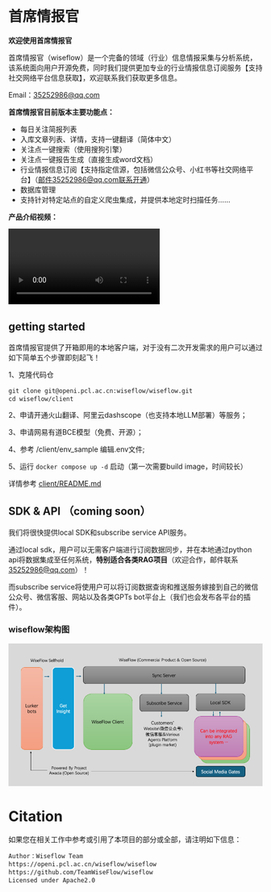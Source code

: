# 首席情报官

**欢迎使用首席情报官**

首席情报官（wiseflow）是一个完备的领域（行业）信息情报采集与分析系统，该系统面向用户开源免费，同时我们提供更加专业的行业情报信息订阅服务【支持社交网络平台信息获取】，欢迎联系我们获取更多信息。

Email：35252986@qq.com 

**首席情报官目前版本主要功能点：**

- 每日关注简报列表
- 入库文章列表、详情，支持一键翻译（简体中文）
- 关注点一键搜索（使用搜狗引擎）
- 关注点一键报告生成（直接生成word文档）
- 行业情报信息订阅【支持指定信源，包括微信公众号、小红书等社交网络平台】（邮件35252986@qq.com联系开通）
- 数据库管理
- 支持针对特定站点的自定义爬虫集成，并提供本地定时扫描任务……

**产品介绍视频：**

![wiseflow](/asset/demo.mp4)

## getting started

首席情报官提供了开箱即用的本地客户端，对于没有二次开发需求的用户可以通过如下简单五个步骤即刻起飞！

1、克隆代码仓

```commandline
git clone git@openi.pcl.ac.cn:wiseflow/wiseflow.git
cd wiseflow/client
```

2、申请开通火山翻译、阿里云dashscope（也支持本地LLM部署）等服务；

3、申请网易有道BCE模型（免费、开源）；

4、参考  /client/env_sample 编辑.env文件;

5、运行 `docker compose up -d` 启动（第一次需要build image，时间较长）


详情参考 [client/README.md](client/README.md)

## SDK & API （coming soon）

我们将很快提供local SDK和subscribe service API服务。

通过local sdk，用户可以无需客户端进行订阅数据同步，并在本地通过python api将数据集成至任何系统，**特别适合各类RAG项目**（欢迎合作，邮件联系 35252986@qq.com）！

而subscribe service将使用户可以将订阅数据查询和推送服务嫁接到自己的微信公众号、微信客服、网站以及各类GPTs bot平台上（我们也会发布各平台的插件）。

### wiseflow架构图

![wiseflow架构图](asset/wiseflow_arch.png)

# Citation

如果您在相关工作中参考或引用了本项目的部分或全部，请注明如下信息：

```
Author：Wiseflow Team
https://openi.pcl.ac.cn/wiseflow/wiseflow
https://github.com/TeamWiseFlow/wiseflow
Licensed under Apache2.0
```

